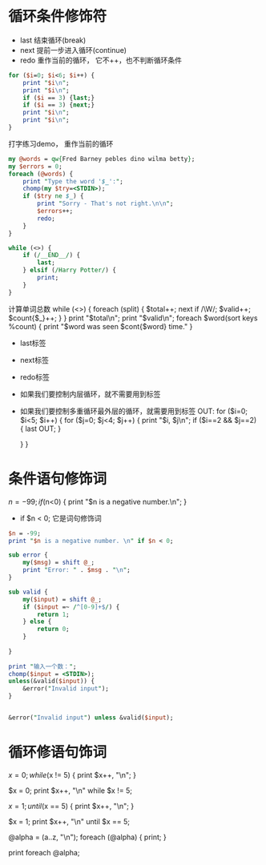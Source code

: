 # 循环条件修饰符
+ last 结束循环(break)
+ next 提前一步进入循环(continue)
+ redo 重作当前的循环， 它不++，也不判断循环条件
```perl
for ($i=0; $i<6; $i++) {
    print "$i\n";
    print "$i\n";
    if ($i == 3) {last;}
    if ($i == 3) {next;}
    print "$i\n";
    print "$i\n";
}
```



打字练习demo， 重作当前的循环
```perl
my @words = qw{Fred Barney pebles dino wilma betty};
my $errors = 0;
foreach (@words) {
    print "Type the word '$_':";
    chomp(my $try=<STDIN>);
    if ($try ne $_) {
        print "Sorry - That's not right.\n\n";
        $errors++;
        redo;
    }
}
```


```perl
while (<>) {
    if (/__END__/) {
        last;
    } elsif (/Harry Potter/) {
        print;
    }
}
```

计算单词总数
while (<>) {
    foreach (split) {
        $total++;
        next if /\W/;
        $valid++;
        $count{$_}++;
    }
}
print "$total\n";
print "$valid\n";
foreach $word(sort keys %count) {
    print "$word was seen $cont{$word} time."
}




+ last标签
+ next标签
+ redo标签
+ 如果我们要控制内层循环，就不需要用到标签
+ 如果我们要控制多重循环最外层的循环，就需要用到标签
OUT: for ($i=0; $i<5; $i++) {
    for ($j=0; $j<4; $j++) {
        print "$i, $j\n";
        if ($i==2 && $j==2) {
            last OUT;
        }
        
    }
}



# 条件语句修饰词
$n = -99;
if ($n<0) {
    print "$n is a negative number.\n";
}



+ if $n < 0; 它是词句修饰词
```perl
$n = -99;
print "$n is a negative number. \n" if $n < 0;
```



```perl
sub error {
    my($msg) = shift @_;
    print "Error: " . $msg . "\n";
}

sub valid {
    my($input) = shift @_;
    if ($input =~ /^[0-9]+$/) {
        return 1;
    } else {
        return 0;
    }
    
}
    
print "输入一个数：";
chomp($input = <STDIN>);
unless(&valid($input)) {
    &error("Invalid input");
}


&error("Invalid input") unless &valid($input);
```



# 循环修语句饰词
$x = 0;
while ($x != 5) {
    print $x++, "\n";
}


$x = 0;
print $x++, "\n" while $x != 5;




$x = 1;
until ($x == 5) {
    print $x++, "\n";
}

$x = 1;
print $x++, "\n" until $x == 5;




@alpha = (a..z, "\n");
foreach (@alpha) {
    print;
}

print foreach @alpha;
